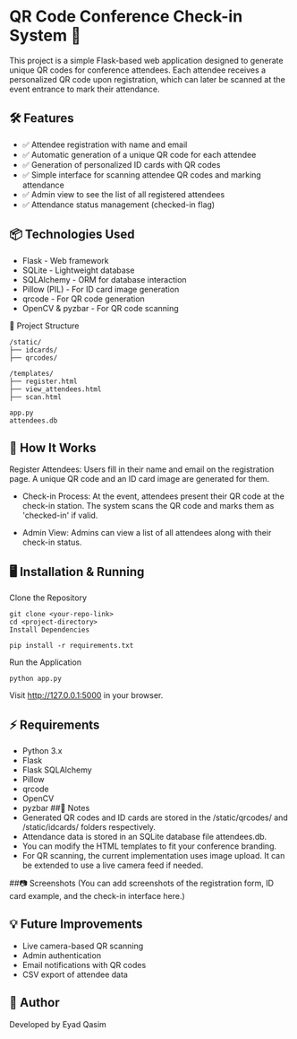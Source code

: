 # QR Code Conference Check-in System 🎫
This project is a simple Flask-based web application designed to generate unique QR codes for conference attendees. Each attendee receives a personalized QR code upon registration, which can later be scanned at the event entrance to mark their attendance.

## 🛠 Features
- ✅ Attendee registration with name and email
- ✅ Automatic generation of a unique QR code for each attendee
- ✅ Generation of personalized ID cards with QR codes
- ✅ Simple interface for scanning attendee QR codes and marking attendance
- ✅ Admin view to see the list of all registered attendees
- ✅ Attendance status management (checked-in flag)

## 📦 Technologies Used
- Flask - Web framework
- SQLite - Lightweight database
- SQLAlchemy - ORM for database interaction
- Pillow (PIL) - For ID card image generation
- qrcode - For QR code generation
- OpenCV & pyzbar - For QR code scanning

📁 Project Structure
```
/static/
├── idcards/       
├── qrcodes/       

/templates/
├── register.html  
├── view_attendees.html 
├── scan.html      

app.py            
attendees.db      
```
## 🚀 How It Works
Register Attendees:
Users fill in their name and email on the registration page.
A unique QR code and an ID card image are generated for them.

- Check-in Process:
At the event, attendees present their QR code at the check-in station.
The system scans the QR code and marks them as 'checked-in' if valid.

- Admin View:
Admins can view a list of all attendees along with their check-in status.

## 🖥️ Installation & Running
Clone the Repository
```
git clone <your-repo-link>
cd <project-directory>
Install Dependencies
```
```
pip install -r requirements.txt
```
Run the Application
```
python app.py
```
Visit http://127.0.0.1:5000 in your browser.

## ⚡ Requirements
- Python 3.x
- Flask
- Flask SQLAlchemy
- Pillow
- qrcode
- OpenCV
- pyzbar
##📌 Notes
- Generated QR codes and ID cards are stored in the /static/qrcodes/ and /static/idcards/ folders respectively.
- Attendance data is stored in an SQLite database file attendees.db.
- You can modify the HTML templates to fit your conference branding.
- For QR scanning, the current implementation uses image upload. It can be extended to use a live camera feed if needed.

##📷 Screenshots
(You can add screenshots of the registration form, ID card example, and the check-in interface here.)

## 💡 Future Improvements
- Live camera-based QR scanning
- Admin authentication
- Email notifications with QR codes
- CSV export of attendee data

## 👤 Author
Developed by Eyad Qasim
